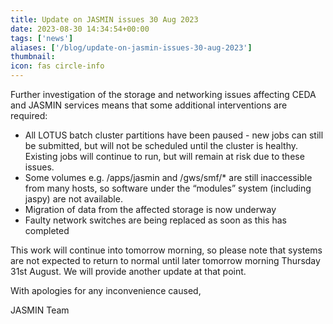 ```yaml
---
title: Update on JASMIN issues 30 Aug 2023
date: 2023-08-30 14:34:54+00:00
tags: ['news']
aliases: ['/blog/update-on-jasmin-issues-30-aug-2023']
thumbnail: 
icon: fas circle-info
---
```


Further investigation of the storage and networking issues affecting CEDA and JASMIN services means that some additional interventions are required:


* All LOTUS batch cluster partitions have been paused - new jobs can still be submitted, but will not be scheduled until the cluster is healthy. Existing jobs will continue to run, but will remain at risk due to these issues.
* Some volumes e.g. /apps/jasmin and /gws/smf/\* are still inaccessible from many hosts, so software under the “modules” system (including jaspy) are not available.
* Migration of data from the affected storage is now underway
* Faulty network switches are being replaced as soon as this has completed


This work will continue into tomorrow morning, so please note that systems are not expected to return to normal until later tomorrow morning Thursday 31st August. We will provide another update at that point.



With apologies for any inconvenience caused,



JASMIN Team


 


